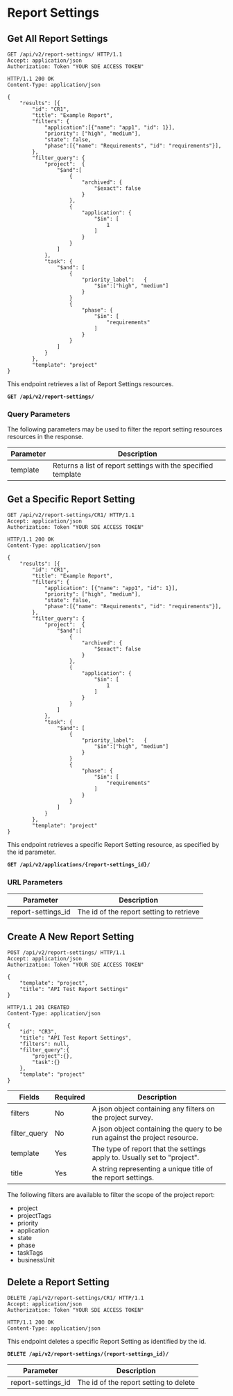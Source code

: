 # Report Settings

## Get All Report Settings

```http
GET /api/v2/report-settings/ HTTP/1.1
Accept: application/json
Authorization: Token "YOUR SDE ACCESS TOKEN"
```

```http
HTTP/1.1 200 OK
Content-Type: application/json

{
    "results": [{
        "id": "CR1",
        "title": "Example Report",
        "filters": {
            "application":[{"name": "app1", "id": 1}],
            "priority": ["high", "medium"],
            "state": false,
            "phase":[{"name": "Requirements", "id": "requirements"}],
        },
        "filter_query": {
            "project":  {
                "$and":[
                    {
                        "archived": {
                            "$exact": false
                        }
                    },
                    {
                        "application": {
                            "$in": [
                                1
                            ]
                        }
                    }
                ]
            },
            "task": {
                "$and": [
                    {
                        "priority_label":   {
                            "$in":["high", "medium"]
                        }
                    }
                    {
                        "phase": {
                            "$in": [
                                "requirements"
                            ]
                        }
                    }
                ]
            }
        },
        "template": "project"
}
```

This endpoint retrieves a list of Report Settings resources.

**`GET /api/v2/report-settings/`**

### Query Parameters

The following parameters may be used to filter the report setting resources resources in the response.

Parameter | Description
----------|-----------------------------
template  | Returns a list of report settings with the specified template













## Get a Specific Report Setting

```http
GET /api/v2/report-settings/CR1/ HTTP/1.1
Accept: application/json
Authorization: Token "YOUR SDE ACCESS TOKEN"
```

```http
HTTP/1.1 200 OK
Content-Type: application/json

{
    "results": [{
        "id": "CR1",
        "title": "Example Report",
        "filters": {
            "application": [{"name": "app1", "id": 1}],
            "priority": ["high", "medium"],
            "state": false,
            "phase":[{"name": "Requirements", "id": "requirements"}],
        },
        "filter_query": {
            "project":  {
                "$and":[
                    {
                        "archived": {
                            "$exact": false
                        }
                    },
                    {
                        "application": {
                            "$in": [
                                1
                            ]
                        }
                    }
                ]
            },
            "task": {
                "$and": [
                    {
                        "priority_label":   {
                            "$in":["high", "medium"]
                        }
                    }
                    {
                        "phase": {
                            "$in": [
                                "requirements"
                            ]
                        }
                    }
                ]
            }
        },
        "template": "project"
}
```

This endpoint retrieves a specific Report Setting resource, as specified by the id parameter.

**`GET /api/v2/applications/{report-settings_id}/`**

### URL Parameters

Parameter          | Description
-------------------| ---------------
report-settings_id | The id of the report setting to retrieve










## Create A New Report Setting

```http
POST /api/v2/report-settings/ HTTP/1.1
Accept: application/json
Authorization: Token "YOUR SDE ACCESS TOKEN"

{
    "template": "project",
    "title": "API Test Report Settings"
}
```

```http
HTTP/1.1 201 CREATED
Content-Type: application/json

{
    "id": "CR3",
    "title": "API Test Report Settings",
    "filters": null,
    "filter_query":{
        "project":{},
        "task":{}
    },
    "template": "project"
}
```

Fields        | Required | Description
--------------|----------|-------------
filters       | No       | A json object containing any filters on the project survey.
filter_query  | No       | A json object containing the query to be run against the project resource.
template      | Yes      | The type of report that the settings apply to.  Usually set to "project".
title         | Yes      | A string representing a unique title of the report settings.

The following filters are available to filter the scope of the project report:

* project
* projectTags
* priority
* application
* state
* phase
* taskTags
* businessUnit








## Delete a Report Setting

```http
DELETE /api/v2/report-settings/CR1/ HTTP/1.1
Accept: application/json
Authorization: Token "YOUR SDE ACCESS TOKEN"
```

```http
HTTP/1.1 200 OK
Content-Type: application/json
```

This endpoint deletes a specific Report Setting as identified by the id.

**`DELETE /api/v2/report-settings/{report-settings_id}/`**

Parameter          | Description
-------------------| ---------------
report-settings_id | The id of the report setting to delete


